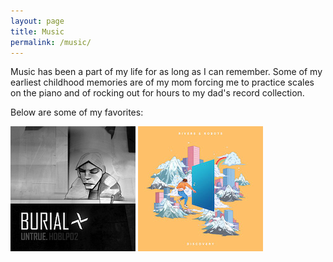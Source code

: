```yaml
---
layout: page
title: Music
permalink: /music/
---
```


Music has been a part of my life for as long as I can remember. Some of my earliest childhood memories are of my mom forcing me to practice scales on the piano and of rocking out for hours to my dad's record collection.

Below are some of my favorites:

[![Untrue](/images/music/Untrue.jpg "Untrue by Burial")](https://burial.bandcamp.com/album/untrue)  [![Discovery](/images/music/Discovery.jpg "Discovery by Rivers & Robots")](https://riversrobots.lnk.to/Discovery)  